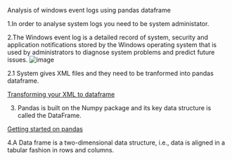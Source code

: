 Analysis of windows event logs using pandas dataframe


1.In order to analyse system logs you need to be system administator.

2.The Windows event log is a detailed record of system, security and application notifications stored by the Windows operating system that is used by administrators to diagnose system problems and predict future issues.
![image](https://www.faqforge.com/wp-content/uploads/2018/11/word-image-40-768x432.png?ezimgfmt=ng:webp/ngcb1)

2.1 System gives XML files and they need to be tranformed into pandas dataframe. 

[Transforming your XML to dataframe](https://gist.github.com/dtrizna/b0b9ccc488da59fcc7090a21eba93317)

3. Pandas is built on the Numpy package and its key data structure is called the DataFrame.

[Getting started on pandas](https://pandas.pydata.org/pandas-docs/stable/getting_started/dsintro.html)

4.A Data frame is a two-dimensional data structure, i.e., data is aligned in a tabular fashion in rows and columns.

